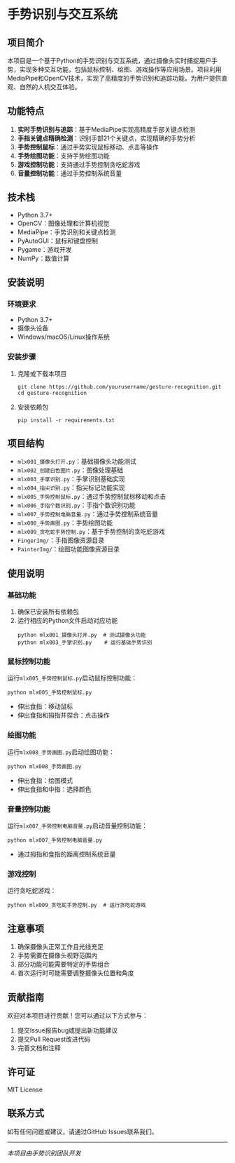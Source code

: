 # 手势识别与交互系统

## 项目简介
本项目是一个基于Python的手势识别与交互系统，通过摄像头实时捕捉用户手势，实现多种交互功能，包括鼠标控制、绘图、游戏操作等应用场景。项目利用MediaPipe和OpenCV技术，实现了高精度的手势识别和追踪功能，为用户提供直观、自然的人机交互体验。

## 功能特点
1. **实时手势识别与追踪**：基于MediaPipe实现高精度手部关键点检测
2. **手指关键点精确检测**：识别手部21个关键点，实现精确的手势分析
3. **手势控制鼠标**：通过手势实现鼠标移动、点击等操作
4. **手势绘图功能**：支持手势绘图功能
5. **游戏控制功能**：支持通过手势控制贪吃蛇游戏
6. **音量控制功能**：通过手势控制系统音量

## 技术栈
- Python 3.7+
- OpenCV：图像处理和计算机视觉
- MediaPipe：手势识别和关键点检测
- PyAutoGUI：鼠标和键盘控制
- Pygame：游戏开发
- NumPy：数值计算

## 安装说明

### 环境要求
- Python 3.7+
- 摄像头设备
- Windows/macOS/Linux操作系统

### 安装步骤
1. 克隆或下载本项目
   ```
   git clone https://github.com/yourusername/gesture-recognition.git
   cd gesture-recognition
   ```

2. 安装依赖包
   ```
   pip install -r requirements.txt
   ```

## 项目结构
- `mlx001_摄像头打开.py`：基础摄像头功能测试
- `mlx002_创建白色图片.py`：图像处理基础
- `mlx003_手掌识别.py`：手掌识别基础实现
- `mlx004_指尖识别.py`：指尖标记功能实现
- `mlx005_手势控制鼠标.py`：通过手势控制鼠标移动和点击
- `mlx006_手指个数识别.py`：手指个数识别功能
- `mlx007_手势控制电脑音量.py`：通过手势控制系统音量
- `mlx008_手势画图.py`：手势绘图功能
- `mlx009_贪吃蛇手势控制.py`：基于手势控制的贪吃蛇游戏
- `FingerImg/`：手指图像资源目录
- `PainterImg/`：绘图功能图像资源目录

## 使用说明

### 基础功能
1. 确保已安装所有依赖包
2. 运行相应的Python文件启动对应功能
   ```
   python mlx001_摄像头打开.py  # 测试摄像头功能
   python mlx003_手掌识别.py    # 运行基础手势识别
   ```

### 鼠标控制功能
运行`mlx005_手势控制鼠标.py`启动鼠标控制功能：
```
python mlx005_手势控制鼠标.py
```
- 伸出食指：移动鼠标
- 伸出食指和拇指并捏合：点击操作

### 绘图功能
运行`mlx008_手势画图.py`启动绘图功能：
```
python mlx008_手势画图.py
```
- 伸出食指：绘图模式
- 伸出食指和中指：选择颜色

### 音量控制功能
运行`mlx007_手势控制电脑音量.py`启动音量控制功能：
```
python mlx007_手势控制电脑音量.py
```
- 通过拇指和食指的距离控制系统音量

### 游戏控制
运行贪吃蛇游戏：
```
python mlx009_贪吃蛇手势控制.py  # 运行贪吃蛇游戏
```

## 注意事项
1. 确保摄像头正常工作且光线充足
2. 手势需要在摄像头视野范围内
3. 部分功能可能需要特定的手势组合
4. 首次运行时可能需要调整摄像头位置和角度

## 贡献指南
欢迎对本项目进行贡献！您可以通过以下方式参与：
1. 提交Issue报告bug或提出新功能建议
2. 提交Pull Request改进代码
3. 完善文档和注释

## 许可证
MIT License

## 联系方式
如有任何问题或建议，请通过GitHub Issues联系我们。

---

*本项目由手势识别团队开发*
